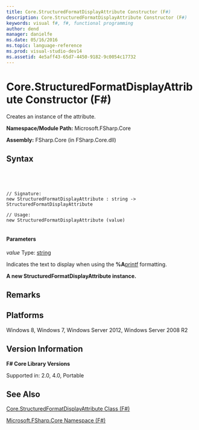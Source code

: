```yaml
---
title: Core.StructuredFormatDisplayAttribute Constructor (F#)
description: Core.StructuredFormatDisplayAttribute Constructor (F#)
keywords: visual f#, f#, functional programming
author: dend
manager: danielfe
ms.date: 05/16/2016
ms.topic: language-reference
ms.prod: visual-studio-dev14
ms.assetid: 4e5aff43-65d7-4450-9182-9c0054c17732 
---
```


# Core.StructuredFormatDisplayAttribute Constructor (F#)

Creates an instance of the attribute.

**Namespace/Module Path:** Microsoft.FSharp.Core

**Assembly:** FSharp.Core (in FSharp.Core.dll)


## Syntax



```




// Signature:
new StructuredFormatDisplayAttribute : string -> StructuredFormatDisplayAttribute

// Usage:
new StructuredFormatDisplayAttribute (value)


```





#### Parameters
*value*
Type: [string](http://msdn.microsoft.com/en-us/library/12b97856-ec80-4f70-a018-afb0753f755a)


Indicates the text to display when using the **%A**[printf](http://msdn.microsoft.com/en-us/library/ea074733-6b5d-498c-ac88-7e4e0f8ded25) formatting.



**A new StructuredFormatDisplayAttribute instance.**
## Remarks

## Platforms
Windows 8, Windows 7, Windows Server 2012, Windows Server 2008 R2


## Version Information
**F# Core Library Versions**

Supported in: 2.0, 4.0, Portable




## See Also
[Core.StructuredFormatDisplayAttribute Class &#40;F&#35;&#41;](Core.StructuredFormatDisplayAttribute-Class-%5BFSharp%5D.md)

[Microsoft.FSharp.Core Namespace &#40;F&#35;&#41;](Microsoft.FSharp.Core-Namespace-%5BFSharp%5D.md)


